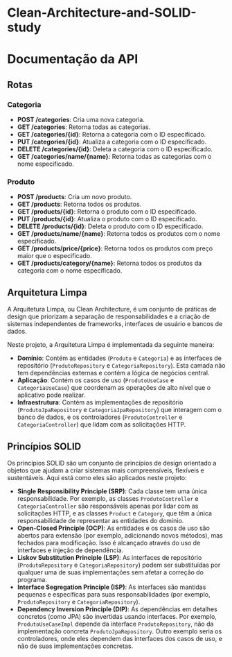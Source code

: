 # Clean-Architecture-and-SOLID-study
 
# Documentação da API

## Rotas

### Categoria

- **POST /categories**: Cria uma nova categoria.
- **GET /categories**: Retorna todas as categorias.
- **GET /categories/{id}**: Retorna a categoria com o ID especificado.
- **PUT /categories/{id}**: Atualiza a categoria com o ID especificado.
- **DELETE /categories/{id}**: Deleta a categoria com o ID especificado.
- **GET /categories/name/{name}**: Retorna todas as categorias com o nome especificado.

### Produto

- **POST /products**: Cria um novo produto.
- **GET /products**: Retorna todos os produtos.
- **GET /products/{id}**: Retorna o produto com o ID especificado.
- **PUT /products/{id}**: Atualiza o produto com o ID especificado.
- **DELETE /products/{id}**: Deleta o produto com o ID especificado.
- **GET /products/name/{name}**: Retorna todos os produtos com o nome especificado.
- **GET /products/price/{price}**: Retorna todos os produtos com preço maior que o especificado.
- **GET /products/category/{name}**: Retorna todos os produtos da categoria com o nome especificado.

## Arquitetura Limpa

A Arquitetura Limpa, ou Clean Architecture, é um conjunto de práticas de design que priorizam a separação de responsabilidades e a criação de sistemas independentes de frameworks, interfaces de usuário e bancos de dados. 

Neste projeto, a Arquitetura Limpa é implementada da seguinte maneira:

- **Domínio**: Contém as entidades (`Produto` e `Categoria`) e as interfaces de repositório (`ProdutoRepository` e `CategoriaRepository`). Esta camada não tem dependências externas e contém a lógica de negócios central.
- **Aplicação**: Contém os casos de uso (`ProdutoUseCase` e `CategoriaUseCase`) que coordenam as operações de alto nível que o aplicativo pode realizar.
- **Infraestrutura**: Contém as implementações de repositório (`ProdutoJpaRepository` e `CategoriaJpaRepository`) que interagem com o banco de dados, e os controladores (`ProdutoController` e `CategoriaController`) que lidam com as solicitações HTTP.

## Princípios SOLID

Os princípios SOLID são um conjunto de princípios de design orientado a objetos que ajudam a criar sistemas mais compreensíveis, flexíveis e sustentáveis. Aqui está como eles são aplicados neste projeto:

- **Single Responsibility Principle (SRP)**: Cada classe tem uma única responsabilidade. Por exemplo, as classes `ProdutoController` e `CategoriaController` são responsáveis apenas por lidar com as solicitações HTTP, e as classes `Product` e `Category`, que têm a única responsabilidade de representar as entidades do domínio.
- **Open-Closed Principle (OCP)**: As entidades e os casos de uso são abertos para extensão (por exemplo, adicionando novos métodos), mas fechados para modificação. Isso é alcançado através do uso de interfaces e injeção de dependência.
- **Liskov Substitution Principle (LSP)**: As interfaces de repositório (`ProdutoRepository` e `CategoriaRepository`) podem ser substituídas por qualquer uma de suas implementações sem afetar a correção do programa.
- **Interface Segregation Principle (ISP)**: As interfaces são mantidas pequenas e específicas para suas responsabilidades (por exemplo, `ProdutoRepository` e `CategoriaRepository`). 
- **Dependency Inversion Principle (DIP)**: As dependências em detalhes concretos (como JPA) são invertidas usando interfaces. Por exemplo, `ProdutoUseCaseImpl` depende da interface `ProdutoRepository`, não da implementação concreta `ProdutoJpaRepository`. Outro exemplo seria os controladores, onde eles dependem das interfaces dos casos de uso, e não de suas implementações concretas.